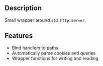 ## Description

Small wrapper around `std.http.Server`.

## Features

- Bind handlers to paths
- Automatically parse cookies and queries
- Wrapper functions for writing and reading
